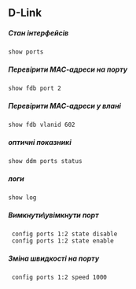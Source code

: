 
## D-Link
##### Стан інтерфейсів
    show ports
##### Перевірити МАС-адреси на порту
    show fdb port 2
##### Перевірити МАС-адреси у влані
    show fdb vlanid 602
##### оптичні показникі
    show ddm ports status 
##### логи
    show log 
##### Вимкнути\увімкнути порт
     config ports 1:2 state disable
     config ports 1:2 state enable
##### Зміна швидкості на порту
     config ports 1:2 speed 1000
